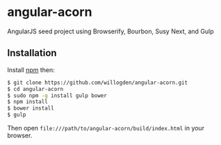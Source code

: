 angular-acorn
=============

AngularJS seed project using Browserify, Bourbon, Susy Next, and Gulp

## Installation

Install [npm](https://github.com/npm/npm) then:

```sh
$ git clone https://github.com/willogden/angular-acorn.git
$ cd angular-acorn
$ sudo npm -g install gulp bower
$ npm install
$ bower install
$ gulp
```

Then open `file:///path/to/angular-acorn/build/index.html` in your browser.
